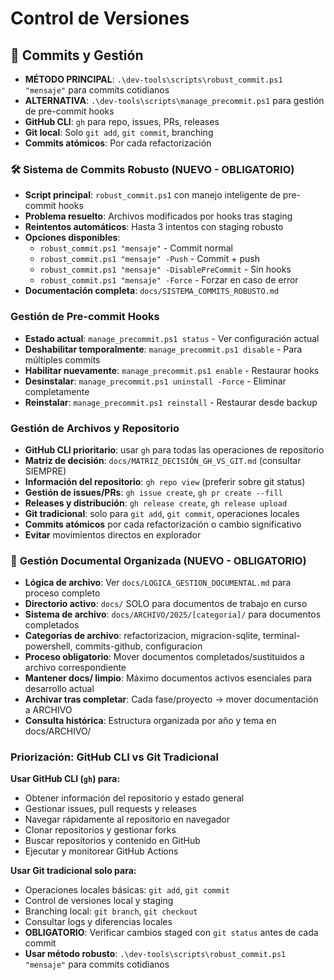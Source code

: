 # Control de Versiones

## 📝 **Commits y Gestión**
- **MÉTODO PRINCIPAL**: `.\dev-tools\scripts\robust_commit.ps1 "mensaje"` para commits cotidianos
- **ALTERNATIVA**: `.\dev-tools\scripts\manage_precommit.ps1` para gestión de pre-commit hooks
- **GitHub CLI**: `gh` para repo, issues, PRs, releases
- **Git local**: Solo `git add`, `git commit`, branching
- **Commits atómicos**: Por cada refactorización

### 🛠️ **Sistema de Commits Robusto** (NUEVO - OBLIGATORIO)
- **Script principal**: `robust_commit.ps1` con manejo inteligente de pre-commit hooks
- **Problema resuelto**: Archivos modificados por hooks tras staging
- **Reintentos automáticos**: Hasta 3 intentos con staging robusto
- **Opciones disponibles**:
  - `robust_commit.ps1 "mensaje"` - Commit normal
  - `robust_commit.ps1 "mensaje" -Push` - Commit + push
  - `robust_commit.ps1 "mensaje" -DisablePreCommit` - Sin hooks
  - `robust_commit.ps1 "mensaje" -Force` - Forzar en caso de error
- **Documentación completa**: `docs/SISTEMA_COMMITS_ROBUSTO.md`

### Gestión de Pre-commit Hooks
- **Estado actual**: `manage_precommit.ps1 status` - Ver configuración actual
- **Deshabilitar temporalmente**: `manage_precommit.ps1 disable` - Para múltiples commits
- **Habilitar nuevamente**: `manage_precommit.ps1 enable` - Restaurar hooks
- **Desinstalar**: `manage_precommit.ps1 uninstall -Force` - Eliminar completamente
- **Reinstalar**: `manage_precommit.ps1 reinstall` - Restaurar desde backup

### Gestión de Archivos y Repositorio
- **GitHub CLI prioritario**: usar `gh` para todas las operaciones de repositorio
- **Matriz de decisión**: `docs/MATRIZ_DECISIÓN_GH_VS_GIT.md` (consultar SIEMPRE)
- **Información del repositorio**: `gh repo view` (preferir sobre git status)
- **Gestión de issues/PRs**: `gh issue create`, `gh pr create --fill`
- **Releases y distribución**: `gh release create`, `gh release upload`
- **Git tradicional**: solo para `git add`, `git commit`, operaciones locales
- **Commits atómicos** por cada refactorización o cambio significativo
- **Evitar** movimientos directos en explorador

### 📁 **Gestión Documental Organizada** (NUEVO - OBLIGATORIO)
- **Lógica de archivo**: Ver `docs/LOGICA_GESTION_DOCUMENTAL.md` para proceso completo
- **Directorio activo**: `docs/` SOLO para documentos de trabajo en curso
- **Sistema de archivo**: `docs/ARCHIVO/2025/[categoria]/` para documentos completados
- **Categorías de archivo**: refactorizacion, migracion-sqlite, terminal-powershell, commits-github, configuracion
- **Proceso obligatorio**: Mover documentos completados/sustituidos a archivo correspondiente
- **Mantener docs/ limpio**: Máximo documentos activos esenciales para desarrollo actual
- **Archivar tras completar**: Cada fase/proyecto → mover documentación a ARCHIVO
- **Consulta histórica**: Estructura organizada por año y tema en docs/ARCHIVO/

### Priorización: GitHub CLI vs Git Tradicional
**Usar GitHub CLI (`gh`) para:**
- Obtener información del repositorio y estado general
- Gestionar issues, pull requests y releases
- Navegar rápidamente al repositorio en navegador
- Clonar repositorios y gestionar forks
- Buscar repositorios y contenido en GitHub
- Ejecutar y monitorear GitHub Actions

**Usar Git tradicional solo para:**
- Operaciones locales básicas: `git add`, `git commit`
- Control de versiones local y staging
- Branching local: `git branch`, `git checkout`
- Consultar logs y diferencias locales
- **OBLIGATORIO**: Verificar cambios staged con `git status` antes de cada commit
- **Usar método robusto**: `.\dev-tools\scripts\robust_commit.ps1 "mensaje"` para commits cotidianos
